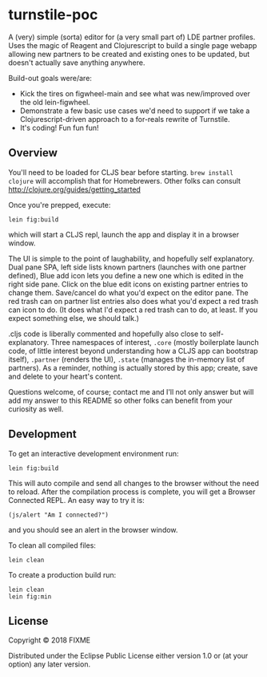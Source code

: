 # turnstile-poc

A (very) simple (sorta) editor for (a very small part of) LDE partner profiles.  Uses the magic of Reagent and Clojurescript to build a single page webapp allowing new partners to be created and existing ones to be updated, but doesn't actually save anything anywhere.

Build-out goals were/are:

- Kick the tires on figwheel-main and see what was new/improved over the old lein-figwheel.
- Demonstrate a few basic use cases we'd need to support if we take a Clojurescript-driven approach to a for-reals rewrite of Turnstile.
- It's coding!   Fun fun fun!


## Overview

You'll need to be loaded for CLJS bear before starting.   `brew install clojure` will accomplish that for Homebrewers.   Other folks can consult <http://clojure.org/guides/getting_started>

Once you're prepped, execute:

	lein fig:build
	
which will start a CLJS repl, launch the app and display it in a browser window.

The UI is simple to the point of laughability, and hopefully self explanatory.   Dual pane SPA, left side lists known partners (launches with one partner defined),  Blue add icon lets you define a new one which is edited in the right side pane.   Click on the blue edit icons on existing partner entries to change them.   Save/cancel do what you'd expect on the editor pane.  The red trash can on partner list entries also does what you'd expect a red trash can icon to do.  (It does what I'd expect a red trash can to do, at least.  If you expect something else, we should talk.)

.cljs code is liberally commented and hopefully also close to self-explanatory.  Three namespaces of interest, `.core` (mostly boilerplate launch code, of little interest beyond understanding how a CLJS app can bootstrap itself), `.partner` (renders the UI),  `.state` (manages the in-memory list of partners).   As a reminder, nothing is actually stored by this app; create, save and delete to your heart's content.

Questions welcome, of course; contact me and I'll not only answer but will add my answer to this README so other folks can benefit from your curiosity as well.


## Development

To get an interactive development environment run:

    lein fig:build

This will auto compile and send all changes to the browser without the
need to reload. After the compilation process is complete, you will
get a Browser Connected REPL. An easy way to try it is:

    (js/alert "Am I connected?")

and you should see an alert in the browser window.

To clean all compiled files:

	lein clean

To create a production build run:

	lein clean
	lein fig:min


## License

Copyright © 2018 FIXME

Distributed under the Eclipse Public License either version 1.0 or (at your option) any later version.
